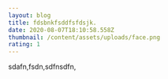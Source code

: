 ```yaml
---
layout: blog
title: fdsbnkfsddfsfdsjk.
date: 2020-08-07T18:10:58.558Z
thumbnail: /content/assets/uploads/face.png
rating: 1
---
```

sdafn,fsdn,sdfnsdfn,